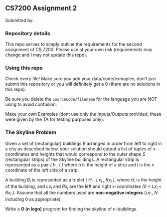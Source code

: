 ## CS7200 Assignment 2
Submitted by:


### Repository details
This repo serves to simply outline the requirements for the second assignment of
CS 7200.  Please use at your own risk (requirements may change and I may not
update this repo).

### Using this repo
Check every file!  Make sure you add your data/code/exmaples, don't just submit
this repository or you will definitely get a 0 (there are no solutions in this
repo).

Be sure you delete the `SourceCode/filename` for the language you are NOT using
to avoid confusion.

Make your own Examples (dont use only the Inputs/Outputs provided, these were
given by the TA for testing purposes only).

### The Skyline Problem

Given a set of (rectangular) buildings *B* arranged in order from left to right in a city as
described below, your solution should output a list of tuples of x-coordinates and heights
that would correspond to the outer shape *S* (rectangular strips) of the Skyline buildings.
A rectangular strip is represented as a pair *( h , l )* where *h* is the height of a strip and *l* is
the *x* coordinate of the left side of a strip.

A building *B<sub>i</sub>* is represented as a triplet *( H<sub>i</sub> , Lx<sub>i</sub> , Rx<sub>i</sub> )*, where *H<sub>i</sub>* is the height of the
building, and *Lx<sub>i</sub>* and *Rx<sub>i</sub>* are the left and right x-coordinates *(0 < Lx<sub>i</sub> < Rx<sub>i</sub> )*. Assume
that all the numbers used are **non-negative integers** (i.e., *N* including 0 as appropriate).

Write a **O (n logn)** program for finding the skyline of n-buildings.

